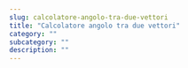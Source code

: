 ```yaml
---
slug: calcolatore-angolo-tra-due-vettori
title: "Calcolatore angolo tra due vettori"
category: ""
subcategory: ""
description: ""
---
```


